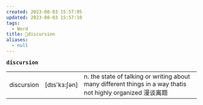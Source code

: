 ```yaml
---
created: 2023-08-03 15:57:05
updated: 2023-08-03 15:57:10
tags:
  - Word
title: 📖discursion
aliases:
  - null
---
```


<pre><strong>discursion</strong></pre>
|   |   |   |
|---|---|---|
|discursion|[dɪs'kɜ:ʃən]|n. the state of talking or writing about many different things in a way thatis not highly organized 漫谈离题|